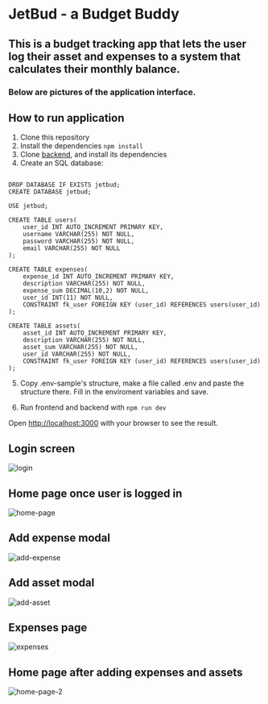 # JetBud - a Budget Buddy

## This is a budget tracking app that lets the user log their asset and expenses to a system that calculates their monthly balance.

### Below are pictures of the application interface.

## How to run application

1. Clone this repository
2. Install the dependencies `npm install`
3. Clone [backend](https://github.com/eemiljka/jetbud-server), and install its dependencies
4. Create an SQL database:

```

DROP DATABASE IF EXISTS jetbud;
CREATE DATABASE jetbud;

USE jetbud;

CREATE TABLE users(
    user_id INT AUTO_INCREMENT PRIMARY KEY,
    username VARCHAR(255) NOT NULL,
    password VARCHAR(255) NOT NULL,
    email VARCHAR(255) NOT NULL
);

CREATE TABLE expenses(
    expense_id INT AUTO_INCREMENT PRIMARY KEY,
    description VARCHAR(255) NOT NULL,
    expense_sum DECIMAL(10,2) NOT NULL,
    user_id INT(11) NOT NULL,
    CONSTRAINT fk_user FOREIGN KEY (user_id) REFERENCES users(user_id)
);

CREATE TABLE assets(
    asset_id INT AUTO_INCREMENT PRIMARY KEY,
    description VARCHAR(255) NOT NULL,
    asset_sum VARCHAR(255) NOT NULL,
    user_id VARCHAR(255) NOT NULL,
    CONSTRAINT fk_user FOREIGN KEY (user_id) REFERENCES users(user_id)
);

```

5. Copy .env-sample's structure, make a file called .env and paste the structure there. Fill in the enviroment variables and save.

6. Run frontend and backend with `npm run dev`

Open [http://localhost:3000](http://localhost:3000) with your browser to see the result.

## Login screen

![login](https://github.com/user-attachments/assets/8071c7fb-a6d8-480d-9ee6-858b91aaddf9)

## Home page once user is logged in

![home-page](https://github.com/user-attachments/assets/b5ce6eaf-e17e-44c1-9ee3-f56b8db712d8)

## Add expense modal

![add-expense](https://github.com/user-attachments/assets/1ec22be3-1d3b-4c13-9248-ef22619f0e1b)

## Add asset modal

![add-asset](https://github.com/user-attachments/assets/5667bafe-c1dc-4696-800c-86d2d473fe40)

## Expenses page

![expenses](https://github.com/user-attachments/assets/e02c860b-2704-4f7d-b1be-f447698af262)

## Home page after adding expenses and assets

![home-page-2](https://github.com/user-attachments/assets/4bd7b1f2-1735-4dd1-9aae-63a8904a9f74)
